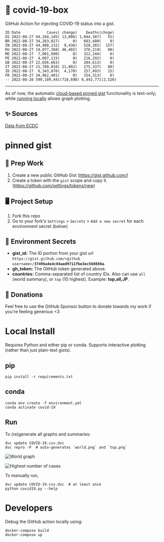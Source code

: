 # 🏥 covid-19-box

GitHub Action for injecting COVID-19 status into a gist.

```
ID Date            Cases( change)    Deaths(chnge)
US 2022-08-27 94,184,145( 13,086) 1,044,387(   55)
BR 2022-08-27 34,263,827(      0)   683,480(    0)
IN 2022-08-27 44,408,132(  9,436)   520,381(  157)
RU 2022-08-27 19,077,368( 46,402)   376,219(   88)
ME 2022-08-27  7,001,990(      0)   322,244(    0)
PE 2022-08-27  4,097,115(      0)   216,292(    0)
GB 2022-08-27 22,656,663(      0)   204,613(    0)
IT 2022-08-27 21,789,010( 21,802)   175,337(   80)
ID 2022-08-27  6,343,076(  4,170)   157,493(   15)
FR 2022-08-27 34,962,401(      0)   154,313(    0)
-- 2022-08-26 599,109,441(718,698) 6,443,771(2,520)
```

---

As of now, the automatic [cloud-based pinned gist](#pinned-gist) functionality is text-only;
while [running locally](#local-install) allows graph plotting.

## ✨ Sources

[Data from ECDC](https://www.ecdc.europa.eu/en/publications-data/download-todays-data-geographic-distribution-covid-19-cases-worldwide)

# pinned gist

## 🎒 Prep Work
1. Create a new public GitHub Gist (https://gist.github.com/)
1. Create a token with the `gist` scope and copy it. (https://github.com/settings/tokens/new)

## 🖥 Project Setup
1. Fork this repo
1. Go to your fork's `Settings` > `Secrets` > `Add a new secret` for each environment secret (below)

## 🤫 Environment Secrets
- **gist_id:** The ID portion from your gist url `https://gist.github.com/<github username>/`**`37496a4e4c84aed9711fbe3ec560888a`**.
- **gh_token:** The GitHub token generated above.
- **countries:** Comma-separated list of country IDs. Also can use `all` (world summary), or `top` (10 highest). Example: **top,all,JP**.

## 💸 Donations

Feel free to use the GitHub Sponsor button to donate towards my work if you're feeling generous <3

# Local Install

Requires Python and either pip or conda. Supports interactive plotting (rather than just plain-text gists).

## pip

```
pip install -r requirements.txt
```

## conda

```
conda env create -f environment.yml
conda activate covid-19
```

## Run

To (re)generate all graphs and summaries:

```
dvc update COVID-19.csv.dvc
dvc repro -P  # auto-generates `world.png` and `top.png`
```

![World graph](world.png)

![Highest number of cases](top.png)

To manually run,

```
dvc update COVID-19.csv.dvc  # at least once
python covid19.py --help
```

# Developers

Debug the GitHub action locally using:

```
docker-compose build
docker-compose up
```
